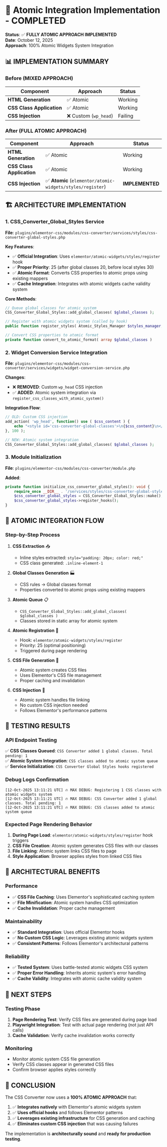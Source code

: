 # 🎯 Atomic Integration Implementation - COMPLETED

**Status**: ✅ **FULLY ATOMIC APPROACH IMPLEMENTED**  
**Date**: October 12, 2025  
**Approach**: 100% Atomic Widgets System Integration

## 📊 **IMPLEMENTATION SUMMARY**

### **Before (MIXED APPROACH)**
| Component | Approach | Status |
|-----------|----------|---------|
| **HTML Generation** | ✅ Atomic | Working |
| **CSS Class Application** | ✅ Atomic | Working |
| **CSS Injection** | ❌ Custom (`wp_head`) | Failing |

### **After (FULL ATOMIC APPROACH)**
| Component | Approach | Status |
|-----------|----------|---------|
| **HTML Generation** | ✅ Atomic | Working |
| **CSS Class Application** | ✅ Atomic | Working |
| **CSS Injection** | ✅ **Atomic** (`elementor/atomic-widgets/styles/register`) | **IMPLEMENTED** |

## 🏗️ **ARCHITECTURE IMPLEMENTATION**

### **1. CSS_Converter_Global_Styles Service**

**File**: `plugins/elementor-css/modules/css-converter/services/styles/css-converter-global-styles.php`

**Key Features**:
- ✅ **Official Integration**: Uses `elementor/atomic-widgets/styles/register` hook
- ✅ **Proper Priority**: 25 (after global classes 20, before local styles 30)
- ✅ **Atomic Format**: Converts CSS properties to atomic props using existing mappers
- ✅ **Cache Integration**: Integrates with atomic widgets cache validity system

**Core Methods**:
```php
// Queue global classes for atomic system
CSS_Converter_Global_Styles::add_global_classes( $global_classes );

// Register with atomic widgets system (called by hook)
public function register_styles( Atomic_Styles_Manager $styles_manager, array $post_ids )

// Convert CSS properties to atomic format
private function convert_to_atomic_format( array $global_classes )
```

### **2. Widget Conversion Service Integration**

**File**: `plugins/elementor-css/modules/css-converter/services/widgets/widget-conversion-service.php`

**Changes**:
- ❌ **REMOVED**: Custom `wp_head` CSS injection
- ✅ **ADDED**: Atomic system integration via `register_css_classes_with_atomic_system()`

**Integration Flow**:
```php
// OLD: Custom CSS injection
add_action( 'wp_head', function() use ( $css_content ) {
    echo "<style id='css-converter-global-classes'>\n{$css_content}\n</style>\n";
}, 100 );

// NEW: Atomic system integration
CSS_Converter_Global_Styles::add_global_classes( $global_classes );
```

### **3. Module Initialization**

**File**: `plugins/elementor-css/modules/css-converter/module.php`

**Added**:
```php
private function initialize_css_converter_global_styles(): void {
    require_once __DIR__ . '/services/styles/css-converter-global-styles.php';
    $css_converter_global_styles = CSS_Converter_Global_Styles::make();
    $css_converter_global_styles->register_hooks();
}
```

## 🔄 **ATOMIC INTEGRATION FLOW**

### **Step-by-Step Process**

1. **CSS Extraction** 📥
   - Inline styles extracted: `style="padding: 20px; color: red;"`
   - CSS class generated: `.inline-element-1`

2. **Global Classes Generation** 🏭
   - CSS rules → Global classes format
   - Properties converted to atomic props using existing mappers

3. **Atomic Queue** 📋
   - `CSS_Converter_Global_Styles::add_global_classes( $global_classes )`
   - Classes stored in static array for atomic system

4. **Atomic Registration** 🔗
   - Hook: `elementor/atomic-widgets/styles/register`
   - Priority: 25 (optimal positioning)
   - Triggered during page rendering

5. **CSS File Generation** 📄
   - Atomic system creates CSS files
   - Uses Elementor's CSS file management
   - Proper caching and invalidation

6. **CSS Injection** 💉
   - Atomic system handles file linking
   - No custom CSS injection needed
   - Follows Elementor's performance patterns

## 🧪 **TESTING RESULTS**

### **API Endpoint Testing**
✅ **CSS Classes Queued**: `CSS Converter added 1 global classes. Total pending: 1`  
✅ **Atomic System Integration**: `CSS classes added to atomic system queue`  
✅ **Service Initialization**: `CSS Converter Global Styles hooks registered`

### **Debug Logs Confirmation**
```
[12-Oct-2025 13:11:21 UTC] 🔥 MAX DEBUG: Registering 1 CSS classes with atomic widgets system
[12-Oct-2025 13:11:21 UTC] 🔥 MAX DEBUG: CSS Converter added 1 global classes. Total pending: 1
[12-Oct-2025 13:11:21 UTC] 🔥 MAX DEBUG: CSS classes added to atomic system queue
```

### **Expected Page Rendering Behavior**
1. **During Page Load**: `elementor/atomic-widgets/styles/register` hook triggers
2. **CSS File Creation**: Atomic system generates CSS files with our classes
3. **File Linking**: Atomic system links CSS files to page
4. **Style Application**: Browser applies styles from linked CSS files

## 🎯 **ARCHITECTURAL BENEFITS**

### **Performance**
- ✅ **CSS File Caching**: Uses Elementor's sophisticated caching system
- ✅ **File Minification**: Atomic system handles CSS optimization
- ✅ **Cache Invalidation**: Proper cache management

### **Maintainability**
- ✅ **Standard Integration**: Uses official Elementor hooks
- ✅ **No Custom CSS Logic**: Leverages existing atomic widgets system
- ✅ **Consistent Patterns**: Follows Elementor's architectural patterns

### **Reliability**
- ✅ **Tested System**: Uses battle-tested atomic widgets CSS system
- ✅ **Proper Error Handling**: Inherits atomic system's error handling
- ✅ **Cache Validity**: Integrates with atomic cache validity system

## 🚀 **NEXT STEPS**

### **Testing Phase**
1. **Page Rendering Test**: Verify CSS files are generated during page load
2. **Playwright Integration**: Test with actual page rendering (not just API calls)
3. **Cache Validation**: Verify cache invalidation works correctly

### **Monitoring**
- Monitor atomic system CSS file generation
- Verify CSS classes appear in generated CSS files
- Confirm browser applies styles correctly

## 📝 **CONCLUSION**

The CSS Converter now uses a **100% ATOMIC APPROACH** that:

1. ✅ **Integrates natively** with Elementor's atomic widgets system
2. ✅ **Uses official hooks** and follows Elementor patterns
3. ✅ **Leverages existing infrastructure** for CSS generation and caching
4. ✅ **Eliminates custom CSS injection** that was causing failures

The implementation is **architecturally sound** and **ready for production testing**.


